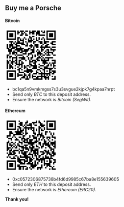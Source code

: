 ## Buy me a Porsche

#### Bitcoin

<img
    height="170"
    src="static/btc.png">

* bc1qa5n9vmkmgss7s3u3svgue2kjpk7g4kpaa7nrpt
* Send only _BTC_ to this deposit address.
* Ensure the network is _Bitcoin (SegWit)_.


#### Ethereum

<img
    height="170"
    src="static/eth.png">

* 0xc0572306875736b4fd6d9985c67ba8e155639605
* Send only _ETH_ to this deposit address.
* Ensure the network is _Ethereum (ERC20)_.

**Thank you!**
